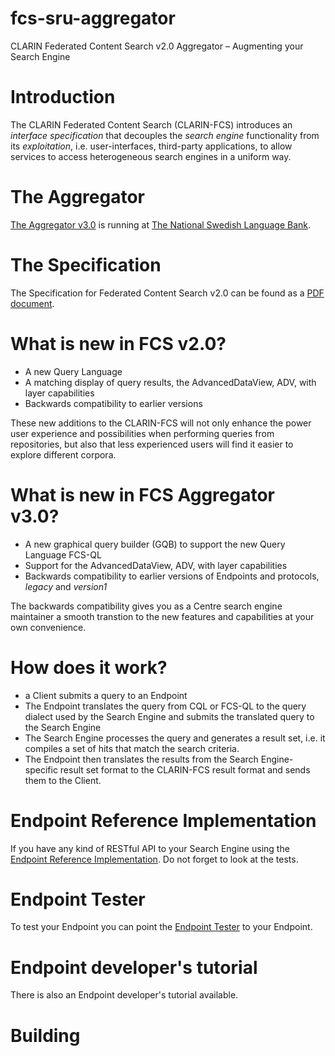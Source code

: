 # fcs-sru-aggregator
CLARIN Federated Content Search v2.0 Aggregator – Augmenting your Search Engine

# Introduction
  The CLARIN Federated Content Search
  (CLARIN-FCS) introduces an _interface specification_ that
  decouples the _search engine_ functionality from its _exploitation_, i.e. user-interfaces, third-party applications,
  to allow services to access heterogeneous search engines in a
  uniform way.


# The Aggregator
[The Aggregator v3.0](https://spraakbanken.gu.se/ws/fcs/2.0/aggregator/) is running at [The National Swedish Language Bank](https://spraakbanken.gu.se/eng/).

# The Specification
The Specification for Federated Content Search v2.0 can be found as a [PDF document](https://office.clarin.eu/v/CE-2017-1046-FCS-Specification.pdf).

# What is new in FCS v2.0?
* A new Query Language
* A matching display of query results, the AdvancedDataView, ADV, with layer capabilities
* Backwards compatibility to earlier versions

These new additions to the CLARIN-FCS will not only enhance the power
user experience and possibilities when performing queries from
repositories, but also that less experienced users will find it easier
to explore different corpora.

# What is new in FCS Aggregator v3.0?
* A new graphical query builder (GQB) to support  the new Query Language FCS-QL
* Support for the AdvancedDataView, ADV, with layer capabilities
* Backwards compatibility to earlier versions of Endpoints and protocols, _legacy_ and _version1_

 The backwards compatibility gives you as a Centre search engine maintainer
 a smooth transtion to the new features and capabilities at your own convenience.

# How does it work?
* a Client submits a query to an Endpoint 
* The Endpoint translates the query from CQL or FCS-QL to the query dialect used by the Search Engine and submits the translated query to the Search Engine
* The Search Engine processes the query and generates a result set, i.e. it compiles a set of hits that match the search criteria.
* The Endpoint then translates the results from the Search Engine-specific result set format to the CLARIN-FCS result format and sends them to the Client.

# Endpoint Reference Implementation
If you have any kind of RESTful API to your Search Engine using the  
 [Endpoint Reference Implementation](https://github.com/clarin-eric/fcs-korp-endpoint/). Do not forget to look at the tests.

# Endpoint Tester
To test your Endpoint you can point the [Endpoint Tester]() to your Endpoint.

# Endpoint developer's tutorial
There is also an Endpoint developer's tutorial available. 

# Building

